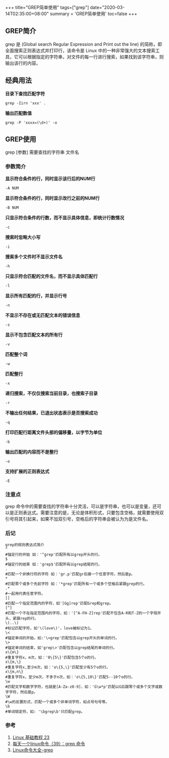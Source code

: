 +++
title="GREP简单使用"
tags=["grep"]
date="2020-03-14T02:35:00+08:00"
summary = 'GREP简单使用'
toc=false
+++

GREP简介
--------

grep 是 (Global search Regular Expression and Print out the line) 的简称，即全面搜索正则表达式并打印行，该命令是 Linux 中的一种非常强大的文本搜索工具，它可以根据指定的字符串，对文件的每一行进行搜索，如果找到该字符串，则输出该行的内容。

经典用法
--------

**目录下查找匹配字符**

```
grep -Iirn 'xxx' .
```

**输出匹配数值**

```
grep -P 'xxxx=(\d+)' -o
```

GREP使用
--------

grep [参数] 需要查找的字符串 文件名

### 参数简介

**显示符合条件的行，同时显示该行后的NUM行**

```
-A NUM
```

**显示符合条件的行，同时显示改行之前的NUM行**

```
-B NUM
```

**只显示符合条件的行数，而不显示具体信息，即统计行数情况**

```
-c
```

**搜索时忽略大小写**

```
-i
```

**搜索多个文件时不显示文件名**

```
-h
```

**只显示符合匹配的文件名，而不显示具体匹配行**

```
-l
```

**显示所有匹配的行，并显示行号**

```
-n
```

**不显示不存在或无匹配文本的错误信息**

```
-s
```

**显示不包含匹配文本的所有行**

```
-v
```

**匹配整个词**

```
-w
```

**匹配整行**

```
-x
```

**递归搜索，不仅仅搜索当前目录，也搜索子目录**

```
-r
```

**不输出任何结果，已退出状态表示是否搜索成功**

```
-q
```

**打印匹配行距离文件头部的偏移量，以字节为单位**

```
-b
```

**输出匹配的内容而不是整行**

```
-o
```

**支持扩展的正则表达式**

```
-E
```

### 注意点

grep 命令中的需要查找的字符串十分灵活，可以是字符串，也可以是变量，还可以是正则表达式。需要注意的是，无论是体积形式，只要包含空格，就需要使用双引号将其引起来，如果不加双引号，空格后的字符串会被认为为是文件名。

### 后记

```
grep的规则表达式简介
^
#锚定行的开始 如：'^grep'匹配所有以grep开头的行。
$
#锚定行的结束 如：'grep$'匹配所有以grep结尾的行。
.
#匹配一个非换行符的字符 如：'gr.p'匹配gr后接一个任意字符，然后是p。
*
#匹配零个或多个先前字符 如：'*grep'匹配所有一个或多个空格后紧跟grep的行。    
.*
#一起用代表任意字符。
[]
#匹配一个指定范围内的字符，如'[Gg]rep'匹配Grep和grep。
[^]
#匹配一个不在指定范围内的字符，如：'[^A-FH-Z]rep'匹配不包含A-R和T-Z的一个字母开头，紧跟rep的行。
\(..\)
#标记匹配字符，如'\(love\)'，love被标记为1。    
\<
#锚定单词的开始，如:'\<grep'匹配包含以grep开头的单词的行。    
\>
#锚定单词的结束，如'grep\>'匹配包含以grep结尾的单词的行。
x\{m\}
#重复字符x，m次，如：'0\{5\}'匹配包含5个o的行。    
x\{m,\}
#重复字符x,至少m次，如：'o\{5,\}'匹配至少有5个o的行。    
x\{m,n\}
#重复字符x，至少m次，不多于n次，如：'o\{5,10\}'匹配5--10个o的行。   
\w
#匹配文字和数字字符，也就是[A-Za-z0-9]，如：'G\w*p'匹配以G后跟零个或多个文字或数字字符，然后是p。   
\W
#\w的反置形式，匹配一个或多个非单词字符，如点号句号等。   
\b
#单词锁定符，如: '\bgrep\b'只匹配grep。  
```

### 参考

1.	[Linux 基础教程 23](https://www.jianshu.com/p/680cfbc0b228)
2.	[每天一个linux命令（39）：grep 命令](http://www.cnblogs.com/peida/archive/2012/12/17/2821195.html)
3.	[Linux命令大全-grep](http://man.linuxde.net/grep)

